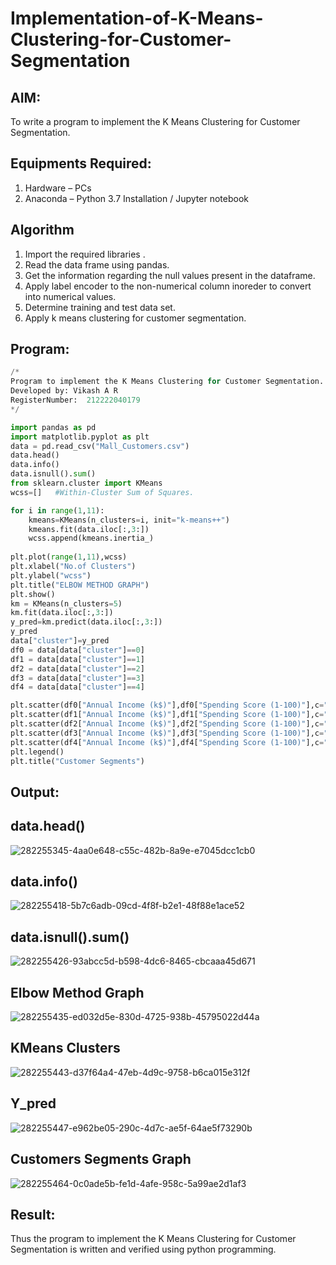 # Implementation-of-K-Means-Clustering-for-Customer-Segmentation

## AIM:
To write a program to implement the K Means Clustering for Customer Segmentation.

## Equipments Required:
1. Hardware – PCs
2. Anaconda – Python 3.7 Installation / Jupyter notebook

## Algorithm
1. Import the required libraries .
2. Read the data frame using pandas.
3. Get the information regarding the null values present in the dataframe.
4. Apply label encoder to the non-numerical column inoreder to convert into numerical values.
5. Determine training and test data set.
6. Apply k means clustering for customer segmentation.


## Program:
```python
/*
Program to implement the K Means Clustering for Customer Segmentation.
Developed by: Vikash A R
RegisterNumber:  212222040179
*/

import pandas as pd
import matplotlib.pyplot as plt
data = pd.read_csv("Mall_Customers.csv")
data.head()
data.info()
data.isnull().sum()
from sklearn.cluster import KMeans
wcss=[]   #Within-Cluster Sum of Squares.

for i in range(1,11):
    kmeans=KMeans(n_clusters=i, init="k-means++")
    kmeans.fit(data.iloc[:,3:])
    wcss.append(kmeans.inertia_)
    
plt.plot(range(1,11),wcss)
plt.xlabel("No.of Clusters")
plt.ylabel("wcss")
plt.title("ELBOW METHOD GRAPH")
plt.show()
km = KMeans(n_clusters=5)
km.fit(data.iloc[:,3:])
y_pred=km.predict(data.iloc[:,3:])
y_pred
data["cluster"]=y_pred
df0 = data[data["cluster"]==0]
df1 = data[data["cluster"]==1]
df2 = data[data["cluster"]==2]
df3 = data[data["cluster"]==3]
df4 = data[data["cluster"]==4]

plt.scatter(df0["Annual Income (k$)"],df0["Spending Score (1-100)"],c="red",label="cluster0")
plt.scatter(df1["Annual Income (k$)"],df1["Spending Score (1-100)"],c="green",label="cluster1")
plt.scatter(df2["Annual Income (k$)"],df2["Spending Score (1-100)"],c="purple",label="cluster2")
plt.scatter(df3["Annual Income (k$)"],df3["Spending Score (1-100)"],c="blue",label="cluster3")
plt.scatter(df4["Annual Income (k$)"],df4["Spending Score (1-100)"],c="gold",label="cluster4")
plt.legend()
plt.title("Customer Segments")
```

## Output:

## data.head()

![282255345-4aa0e648-c55c-482b-8a9e-e7045dcc1cb0](https://github.com/VIKASHAR/Implementation-of-K-Means-Clustering-for-Customer-Segmentation/assets/119405655/15648c83-fe1a-46b3-95b4-76e2d5fc9f61)

## data.info()

![282255418-5b7c6adb-09cd-4f8f-b2e1-48f88e1ace52](https://github.com/VIKASHAR/Implementation-of-K-Means-Clustering-for-Customer-Segmentation/assets/119405655/2d0756f2-01a7-43aa-98a5-75085e81206b)

## data.isnull().sum()

![282255426-93abcc5d-b598-4dc6-8465-cbcaaa45d671](https://github.com/VIKASHAR/Implementation-of-K-Means-Clustering-for-Customer-Segmentation/assets/119405655/f3b07d3a-35ae-4ace-aa15-1bdb5eacdee4)

## Elbow Method Graph

![282255435-ed032d5e-830d-4725-938b-45795022d44a](https://github.com/VIKASHAR/Implementation-of-K-Means-Clustering-for-Customer-Segmentation/assets/119405655/0a0a1c27-ef3e-4161-b281-09d108be196a)

## KMeans Clusters

![282255443-d37f64a4-47eb-4d9c-9758-b6ca015e312f](https://github.com/VIKASHAR/Implementation-of-K-Means-Clustering-for-Customer-Segmentation/assets/119405655/3bdc8991-dfb3-4077-a5a6-84a717493643)

## Y_pred

![282255447-e962be05-290c-4d7c-ae5f-64ae5f73290b](https://github.com/VIKASHAR/Implementation-of-K-Means-Clustering-for-Customer-Segmentation/assets/119405655/b284d17d-ec15-4e74-93a1-5882a2dd8997)

## Customers Segments Graph

![282255464-0c0ade5b-fe1d-4afe-958c-5a99ae2d1af3](https://github.com/VIKASHAR/Implementation-of-K-Means-Clustering-for-Customer-Segmentation/assets/119405655/ee122620-beb5-4d81-b3ba-047096949676)

## Result:
Thus the program to implement the K Means Clustering for Customer Segmentation is written and verified using python programming.
